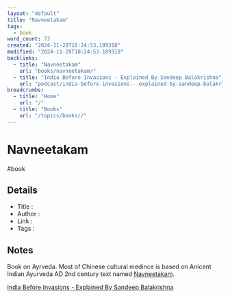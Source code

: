 ```yaml
---
layout: "default"
title: "Navneetakam"
tags:
  - book
word_count: 73
created: "2024-11-28T18:24:53.189318"
modified: "2024-11-28T18:24:53.189318"
backlinks:
  - title: "Navneetakam"
    url: "books/navneetakam/"
  - title: "India Before Invasions - Explained By Sandeep Balakrishna"
    url: "podcast/india-before-invasions---explained-by-sandeep-balakrishna/"
breadcrumbs:
  - title: "Home"
    url: "/"
  - title: "Books"
    url: "/topics/books//"
---
```

# Navneetakam

#book

## Details

- Title   :
- Author  :
- Link    :
- Tags    :

## Notes

Book on Ayrveda. Most of Chinese cultural medince is based on Anicent Indian Ayurveda AD 2nd century text named [Navneetakam](docs/books/navneetakam/index/).

[India Before Invasions - Explained By Sandeep Balakrishna](docs/podcast/india-before-invasions---explained-by-sandeep-balakrishna/index/)



[//begin]: # "Autogenerated link references for markdown compatibility"
[Navneetakam]: Navneetakam.md "Navneetakam"
[India Before Invasions - Explained By Sandeep Balakrishna]: <../podcast/India Before Invasions - Explained By Sandeep Balakrishna.md> "India Before Invasions - Explained By Sandeep Balakrishna"
[//end]: # "Autogenerated link references"